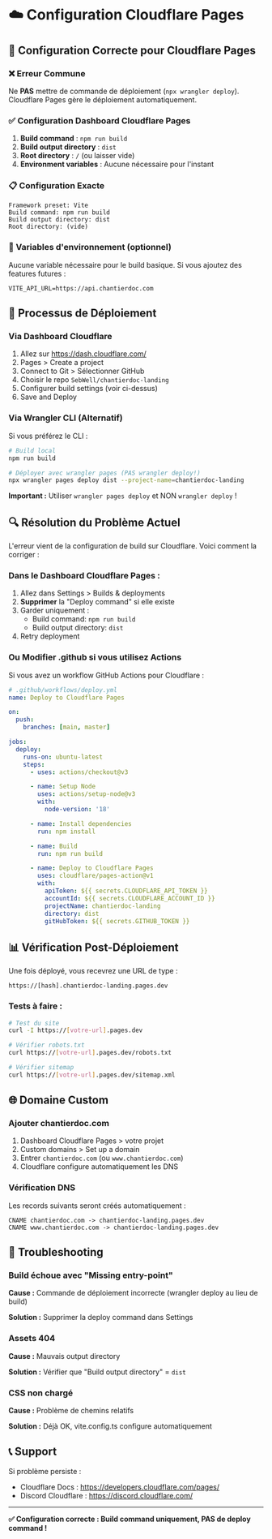 # ☁️ Configuration Cloudflare Pages

## 🚨 Configuration Correcte pour Cloudflare Pages

### ❌ Erreur Commune

Ne **PAS** mettre de commande de déploiement (`npx wrangler deploy`). Cloudflare Pages gère le déploiement automatiquement.

### ✅ Configuration Dashboard Cloudflare Pages

1. **Build command** : `npm run build`
2. **Build output directory** : `dist`
3. **Root directory** : `/` (ou laisser vide)
4. **Environment variables** : Aucune nécessaire pour l'instant

### 📋 Configuration Exacte

```
Framework preset: Vite
Build command: npm run build
Build output directory: dist
Root directory: (vide)
```

### 🔧 Variables d'environnement (optionnel)

Aucune variable nécessaire pour le build basique. Si vous ajoutez des features futures :

```
VITE_API_URL=https://api.chantierdoc.com
```

## 🚀 Processus de Déploiement

### Via Dashboard Cloudflare

1. Allez sur https://dash.cloudflare.com/
2. Pages > Create a project
3. Connect to Git > Sélectionner GitHub
4. Choisir le repo `SebWell/chantierdoc-landing`
5. Configurer build settings (voir ci-dessus)
6. Save and Deploy

### Via Wrangler CLI (Alternatif)

Si vous préférez le CLI :

```bash
# Build local
npm run build

# Déployer avec wrangler pages (PAS wrangler deploy!)
npx wrangler pages deploy dist --project-name=chantierdoc-landing
```

**Important :** Utiliser `wrangler pages deploy` et NON `wrangler deploy` !

## 🔍 Résolution du Problème Actuel

L'erreur vient de la configuration de build sur Cloudflare. Voici comment la corriger :

### Dans le Dashboard Cloudflare Pages :

1. Allez dans Settings > Builds & deployments
2. **Supprimer** la "Deploy command" si elle existe
3. Garder uniquement :
   - Build command: `npm run build`
   - Build output directory: `dist`
4. Retry deployment

### Ou Modifier .github si vous utilisez Actions

Si vous avez un workflow GitHub Actions pour Cloudflare :

```yaml
# .github/workflows/deploy.yml
name: Deploy to Cloudflare Pages

on:
  push:
    branches: [main, master]

jobs:
  deploy:
    runs-on: ubuntu-latest
    steps:
      - uses: actions/checkout@v3

      - name: Setup Node
        uses: actions/setup-node@v3
        with:
          node-version: '18'

      - name: Install dependencies
        run: npm install

      - name: Build
        run: npm run build

      - name: Deploy to Cloudflare Pages
        uses: cloudflare/pages-action@v1
        with:
          apiToken: ${{ secrets.CLOUDFLARE_API_TOKEN }}
          accountId: ${{ secrets.CLOUDFLARE_ACCOUNT_ID }}
          projectName: chantierdoc-landing
          directory: dist
          gitHubToken: ${{ secrets.GITHUB_TOKEN }}
```

## 📊 Vérification Post-Déploiement

Une fois déployé, vous recevrez une URL de type :
```
https://[hash].chantierdoc-landing.pages.dev
```

### Tests à faire :

```bash
# Test du site
curl -I https://[votre-url].pages.dev

# Vérifier robots.txt
curl https://[votre-url].pages.dev/robots.txt

# Vérifier sitemap
curl https://[votre-url].pages.dev/sitemap.xml
```

## 🌐 Domaine Custom

### Ajouter chantierdoc.com

1. Dashboard Cloudflare Pages > votre projet
2. Custom domains > Set up a domain
3. Entrer `chantierdoc.com` (ou `www.chantierdoc.com`)
4. Cloudflare configure automatiquement les DNS

### Vérification DNS

Les records suivants seront créés automatiquement :
```
CNAME chantierdoc.com -> chantierdoc-landing.pages.dev
CNAME www.chantierdoc.com -> chantierdoc-landing.pages.dev
```

## 🐛 Troubleshooting

### Build échoue avec "Missing entry-point"

**Cause :** Commande de déploiement incorrecte (wrangler deploy au lieu de build)

**Solution :** Supprimer la deploy command dans Settings

### Assets 404

**Cause :** Mauvais output directory

**Solution :** Vérifier que "Build output directory" = `dist`

### CSS non chargé

**Cause :** Problème de chemins relatifs

**Solution :** Déjà OK, vite.config.ts configure automatiquement

## 📞 Support

Si problème persiste :
- Cloudflare Docs : https://developers.cloudflare.com/pages/
- Discord Cloudflare : https://discord.cloudflare.com/

---

**✅ Configuration correcte : Build command uniquement, PAS de deploy command !**
